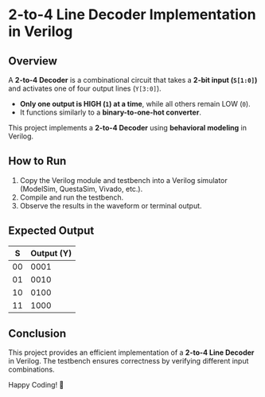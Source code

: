 # 2-to-4 Line Decoder Implementation in Verilog

## Overview
A **2-to-4 Decoder** is a combinational circuit that takes a **2-bit input (`S[1:0]`)** and activates one of four output lines (`Y[3:0]`).
- **Only one output is HIGH (`1`) at a time**, while all others remain LOW (`0`).
- It functions similarly to a **binary-to-one-hot converter**.

This project implements a **2-to-4 Decoder** using **behavioral modeling** in Verilog.

## How to Run
1. Copy the Verilog module and testbench into a Verilog simulator (ModelSim, QuestaSim, Vivado, etc.).
2. Compile and run the testbench.
3. Observe the results in the waveform or terminal output.

## Expected Output

| S   | Output (Y)  |
|-----|------------|
| 00  | 0001       |
| 01  | 0010       |
| 10  | 0100       |
| 11  | 1000       |

## Conclusion
This project provides an efficient implementation of a **2-to-4 Line Decoder** in Verilog. The testbench ensures correctness by verifying different input combinations.

Happy Coding! 🚀
